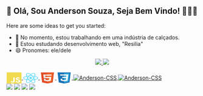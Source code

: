 ## 👋 Olá, Sou Anderson Souza, Seja Bem Vindo! 👨🏾‍💻

Here are some ideas to get you started:

- 🔭 No momento, estou trabalhando em uma indústria de calçados.
- 🌱 Estou estudando desenvolvimento web, "Resilia"
- 😄 Pronomes: ele/dele

<div align="center">
  <a href="https://github.com/andersonjmc">
  <img height="180em" src="https://github-readme-stats.vercel.app/api?username=andersonjmc&show_icons=true&theme=blue-green&include_all_commits=true&count_private=true"/>
  <img height="180em" src="https://github-readme-stats.vercel.app/api/top-langs/?username=andersonjmc&layout=compact&langs_count=7&theme=blue-green"/>
</div>

 <div style="display: inline_block"><br>
  <img align="center" alt="Anderson-Js" height="30" width="40" src="https://raw.githubusercontent.com/devicons/devicon/master/icons/javascript/javascript-plain.svg">
  <img align="center" alt="Anderson-React" height="30" width="40" src="https://raw.githubusercontent.com/devicons/devicon/master/icons/react/react-original.svg">
  <img align="center" alt="Anderson-HTML" height="30" width="40" src="https://raw.githubusercontent.com/devicons/devicon/master/icons/html5/html5-original.svg">
  <img align="center" alt="Anderson-CSS" height="30" width="40" src="https://raw.githubusercontent.com/devicons/devicon/master/icons/css3/css3-original.svg">
  <img align="center" alt="Anderson-CSS" height="60" width="70" src="https://cdn.jsdelivr.net/gh/devicons/devicon/icons/mysql/mysql-original-wordmark.svg" />   
  <img align="center" alt="Anderson-CSS" height="80" width="90" src="https://cdn.jsdelivr.net/gh/devicons/devicon/icons/nodejs/nodejs-original-wordmark.svg" />          
</div>         

  <div> 
 <a href ="https://discord.gg/wagxzStdcR" target="_blank"><img src="https://img.shields.io/badge/Discord-7289DA?style=for-the-badge&logo=discord&logoColor=white" target="_blank"></a> 
  <a href = "anderson.b13k2@gmail.com"><img src="https://img.shields.io/badge/Gmail-D14836?style=for-the-badge&logo=gmail&logoColor=white" target="_blank"></a>
  <a href ="https://www.linkedin.com/in/francisco-anderson-de-souza/" target="_blank"><img src="https://img.shields.io/badge/-LinkedIn-%230077B5?style=for-the-badge&logo=linkedin&logoColor=white" target="_blank"></a> 
  <a href ="https://www.linkedin.com/in/francisco-anderson-de-souza/" target="_blank"><img src = "https://img.shields.io/badge/Facebook-1877F2?style=for-the-badge&logo=facebook&logoColor=white" target="_blank"></a> 
</div>
